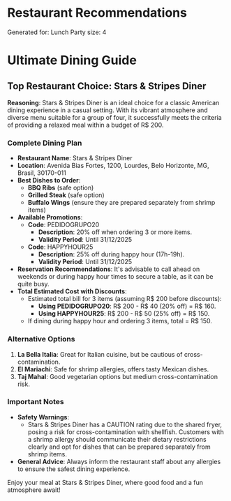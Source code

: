 # Restaurant Recommendations

Generated for: Lunch
Party size: 4

# Ultimate Dining Guide

## Top Restaurant Choice: Stars & Stripes Diner
**Reasoning**: Stars & Stripes Diner is an ideal choice for a classic American dining experience in a casual setting. With its vibrant atmosphere and diverse menu suitable for a group of four, it successfully meets the criteria of providing a relaxed meal within a budget of R$ 200. 

### Complete Dining Plan
- **Restaurant Name**: Stars & Stripes Diner
- **Location**: Avenida Bias Fortes, 1200, Lourdes, Belo Horizonte, MG, Brasil, 30170-011
- **Best Dishes to Order**:
  - **BBQ Ribs** (safe option)
  - **Grilled Steak** (safe option)
  - **Buffalo Wings** (ensure they are prepared separately from shrimp items)
- **Available Promotions**:
  - **Code**: PEDIDOGRUPO20
    - **Description**: 20% off when ordering 3 or more items.
    - **Validity Period**: Until 31/12/2025
  - **Code**: HAPPYHOUR25
    - **Description**: 25% off during happy hour (17h-19h).
    - **Validity Period**: Until 31/12/2025
- **Reservation Recommendations**: It's advisable to call ahead on weekends or during happy hour times to secure a table, as it can be quite busy.
- **Total Estimated Cost with Discounts**:
  - Estimated total bill for 3 items (assuming R$ 200 before discounts):
    - **Using PEDIDOGRUPO20**: R$ 200 - R$ 40 (20% off) = R$ 160.
    - **Using HAPPYHOUR25**: R$ 200 - R$ 50 (25% off) = R$ 150.
  - If dining during happy hour and ordering 3 items, total = R$ 150.

### Alternative Options
1. **La Bella Italia**: Great for Italian cuisine, but be cautious of cross-contamination.
2. **El Mariachi**: Safe for shrimp allergies, offers tasty Mexican dishes.
3. **Taj Mahal**: Good vegetarian options but medium cross-contamination risk.

### Important Notes
- **Safety Warnings**:
  - Stars & Stripes Diner has a CAUTION rating due to the shared fryer, posing a risk for cross-contamination with shellfish. Customers with a shrimp allergy should communicate their dietary restrictions clearly and opt for dishes that can be prepared separately from shrimp items.
- **General Advice**: Always inform the restaurant staff about any allergies to ensure the safest dining experience.

Enjoy your meal at Stars & Stripes Diner, where good food and a fun atmosphere await!